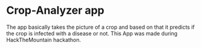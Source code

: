 # Crop-Analyzer app

The app basically takes the picture of a crop and based on that it predicts if the crop is infected with a disease or not.
This App was made during HackTheMountain hackathon.
